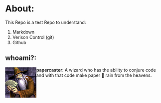 # About:
This Repo is a test Repo to understand:
1. Markdown
2. Verison Control (git) 
3. Github

## whoami?:
<img alt="pfp" src="papercaster.jpeg" width="100" align="left">

**papercaster**: A wizard who has the ability to conjure code and with that code make paper 💸 rain from the heavens.
